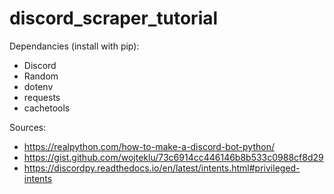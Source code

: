 # discord_scraper_tutorial

Dependancies (install with pip):
- Discord
- Random
- dotenv
- requests
- cachetools

Sources:
- https://realpython.com/how-to-make-a-discord-bot-python/
- https://gist.github.com/wojteklu/73c6914cc446146b8b533c0988cf8d29
- https://discordpy.readthedocs.io/en/latest/intents.html#privileged-intents
